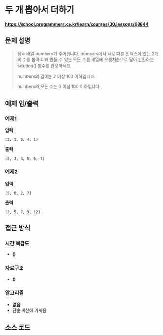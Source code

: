 # 두 개 뽑아서 더하기

**https://school.programmers.co.kr/learn/courses/30/lessons/68644**

## 문제 설명

> 정수 배열 numbers가 주어집니다. numbers에서 서로 다른 인덱스에 있는 2개의 수를 뽑아 더해 만들 수 있는 모든 수를 배열에 오름차순으로 담아 반환하는 solution() 함수를 완성하세요.
>
> numbers의 길이는 2 이상 100 이하입니다.
>
> numbers의 모든 수는 0 이상 100 이하입니다.

## 예제 입/출력

### 예제1

**입력**

```
[2, 1, 3, 4, 1]
```

**출력**

```
[2, 3, 4, 5, 6, 7]
```

### 예제2

**입력**

```
[5, 0, 2, 7]
```

**출력**

```
[2, 5, 7, 9, 12]
```

## 접근 방식

### 시간 복잡도

-   **()**

### 자료구조

-   **()**

### 알고리즘

-   **없음**
-   단순 계산에 가까움

## 소스 코드

```javascript

```
